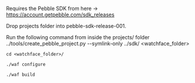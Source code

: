 Requires the Pebble SDK from here -> https://account.getpebble.com/sdk_releases

Drop projects folder into pebble-sdk-release-001.

Run the following command from inside the projects/ folder
	../tools/create_pebble_project.py --symlink-only ../sdk/ <watchface_folder>

	cd <watchface_folder>/

	./waf configure

	./waf build
